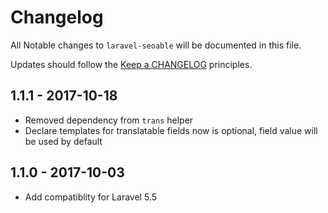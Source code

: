 # Changelog

All Notable changes to `laravel-seoable` will be documented in this file.

Updates should follow the [Keep a CHANGELOG](http://keepachangelog.com/) principles.

## 1.1.1 - 2017-10-18
- Removed dependency from `trans` helper
- Declare templates for translatable fields now is optional, field value will be used by default

## 1.1.0 - 2017-10-03
- Add compatiblity for Laravel 5.5
